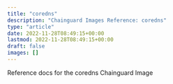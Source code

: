 ```yaml
---
title: "coredns"
description: "Chainguard Images Reference: coredns"
type: "article"
date: 2022-11-28T08:49:15+00:00
lastmod: 2022-11-28T08:49:15+00:00
draft: false
images: []
---
```


Reference docs for the coredns Chainguard Image

